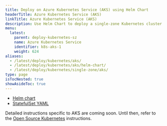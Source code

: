 ```yaml
---
title: Deploy on Azure Kubernetes Service (AKS) using Helm Chart
headerTitle: Azure Kubernetes Service (AKS)
linkTitle: Azure Kubernetes Service (AKS)
description: Use Helm Chart to deploy a single-zone Kubernetes cluster on Azure Kubernetes Service (AKS).
menu:
  latest:
    parent: deploy-kubernetes-sz
    name: Azure Kubernetes Service
    identifier: k8s-aks-1
    weight: 624
aliases:
  - /latest/deploy/kubernetes/aks/
  - /latest/deploy/kubernetes/aks/helm-chart/
  - /latest/deploy/kubernetes/single-zone/aks/
type: page
isTocNested: true
showAsideToc: true
---
```



<ul class="nav nav-tabs-alt nav-tabs-yb">
  <li >
    <a href="/latest/deploy/kubernetes/single-zone/aks/helm-chart" class="nav-link active">
      <i class="fas fa-cubes" aria-hidden="true"></i>
      Helm chart
    </a>
  </li>
  <li >
    <a href="/latest/deploy/kubernetes/single-zone/aks/statefulset-yaml" class="nav-link">
      <i class="fas fa-cubes" aria-hidden="true"></i>
      StatefulSet YAML
    </a>
  </li>
</ul>

Detailed instructions specific to AKS are coming soon. Until then, refer to the [Open Source Kubernetes](../../oss/helm-chart/) instructions.